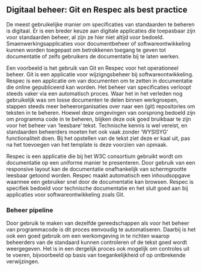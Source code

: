 ## Digitaal beheer: Git en Respec als best practice

De meest gebruikelijke manier om specificaties van standaarden te beheren is digitaal. Er is een breder keuze aan digitale applicaties die toepasbaar zijn voor standaarden beheer, al zijn ze hier niet altijd voor bedoeld. Smaenwerkingsapplicaties voor documentbeheer of softwareontwikkeling kunnen worden toegepast om betrokkenen toegang te geven tot documentatie of zelfs gebruikers de documentatie bij te laten werken. 

Een voorbeeld is het gebruik van Git en Respec voor het operationeel beheer. Git is een applicatie voor wijzigngsbeheer bij softwareontwikkeling. Respec is een applicatie om van documenten om te zetten in documentatie die online gepubliceerd kan worden. Het beheer van specificaties verloopt steeds vaker via een automatisch proces. Waar het in het verleden nog gebruikelijk was om losse documenten te delen binnen werkgroepen, stappen steeds meer beheerorganisaties over naar een (git) repositories om teksten in te beheren. Hoewel deze omgevingen van oorsprong bedoeld zijn om programma code in te beheren, blijken deze ook goed bruikbaar te zijn voor het beheer van ‘leesbare’ tekst. Technische kennis is wel vereist, en standaarden beheerders moeten het ook vaak zonder ‘WYSISYG’ functionaliteit doen. Bij het opstellen van de tekst ziet deze er kaal uit, pas na het toevoegen van het template is deze voorzien van opmaak.

Respec is een applicatie die bij het W3C consortium gebruikt wordt om documentatie op een uniforme manier te presenteren. Door gebruik van een responsive layout kan de documentatie onafhankelijk van schermgrootte leesbaar getoond worden. Respec maakt automatisch een inhoudsopgave waarmee een gebruiker snel door de documentatie kan browsen. Respec is specifiek bedoeld voor technische documentatie en het sluit goed aan bij applicaties voor softwareontwikkeling zoals Git.

### Beheer pipeline

Door gebruik te maken van dezelfde gereedschappen als voor het beheer van programmacode is dit proces eenvoudig te automatiseren. Daarbij is het ook een goed gebruik om een werkomgeving in te richten waarop beheerders van de standaard kunnen controleren of de tekst goed wordt weergegeven. Het is in een dergelijk proces ook mogelijk om controles uit te voeren, bijvoorbeeld op basis van toegankelijkheid of op ontbrekende verwijzingen.
